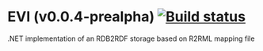 EVI (v0.0.4-prealpha) [![Build status](https://ci.appveyor.com/api/projects/status/0occxl9nsbjcmkc2/branch/master?svg=true)](https://ci.appveyor.com/project/mchaloupka/dotnetr2rmlstore/branch/master)
================

.NET implementation of an RDB2RDF storage based on R2RML mapping file

